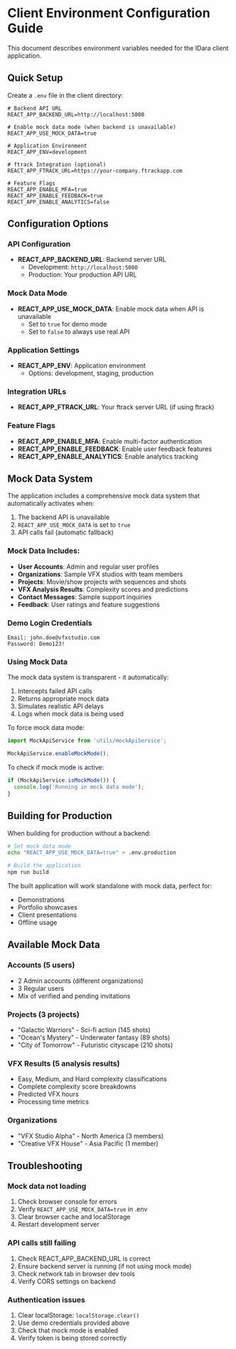 # Client Environment Configuration Guide

This document describes environment variables needed for the IDara client application.

## Quick Setup

Create a `.env` file in the client directory:

```env
# Backend API URL
REACT_APP_BACKEND_URL=http://localhost:5000

# Enable mock data mode (when backend is unavailable)
REACT_APP_USE_MOCK_DATA=true

# Application Environment
REACT_APP_ENV=development

# ftrack Integration (optional)
REACT_APP_FTRACK_URL=https://your-company.ftrackapp.com

# Feature Flags
REACT_APP_ENABLE_MFA=true
REACT_APP_ENABLE_FEEDBACK=true
REACT_APP_ENABLE_ANALYTICS=false
```

## Configuration Options

### API Configuration
- **REACT_APP_BACKEND_URL**: Backend server URL
  - Development: `http://localhost:5000`
  - Production: Your production API URL

### Mock Data Mode
- **REACT_APP_USE_MOCK_DATA**: Enable mock data when API is unavailable
  - Set to `true` for demo mode
  - Set to `false` to always use real API

### Application Settings
- **REACT_APP_ENV**: Application environment
  - Options: development, staging, production

### Integration URLs
- **REACT_APP_FTRACK_URL**: Your ftrack server URL (if using ftrack)

### Feature Flags
- **REACT_APP_ENABLE_MFA**: Enable multi-factor authentication
- **REACT_APP_ENABLE_FEEDBACK**: Enable user feedback features
- **REACT_APP_ENABLE_ANALYTICS**: Enable analytics tracking

## Mock Data System

The application includes a comprehensive mock data system that automatically activates when:
1. The backend API is unavailable
2. `REACT_APP_USE_MOCK_DATA` is set to `true`
3. API calls fail (automatic fallback)

### Mock Data Includes:
- **User Accounts**: Admin and regular user profiles
- **Organizations**: Sample VFX studios with team members
- **Projects**: Movie/show projects with sequences and shots
- **VFX Analysis Results**: Complexity scores and predictions
- **Contact Messages**: Sample support inquiries
- **Feedback**: User ratings and feature suggestions

### Demo Login Credentials

```
Email: john.doe@vfxstudio.com
Password: Demo123!
```

### Using Mock Data

The mock data system is transparent - it automatically:
1. Intercepts failed API calls
2. Returns appropriate mock data
3. Simulates realistic API delays
4. Logs when mock data is being used

To force mock data mode:
```javascript
import MockApiService from 'utils/mockApiService';

MockApiService.enableMockMode();
```

To check if mock mode is active:
```javascript
if (MockApiService.isMockMode()) {
  console.log('Running in mock data mode');
}
```

## Building for Production

When building for production without a backend:

```bash
# Set mock data mode
echo "REACT_APP_USE_MOCK_DATA=true" > .env.production

# Build the application
npm run build
```

The built application will work standalone with mock data, perfect for:
- Demonstrations
- Portfolio showcases
- Client presentations
- Offline usage

## Available Mock Data

### Accounts (5 users)
- 2 Admin accounts (different organizations)
- 3 Regular users
- Mix of verified and pending invitations

### Projects (3 projects)
- "Galactic Warriors" - Sci-fi action (145 shots)
- "Ocean's Mystery" - Underwater fantasy (89 shots)
- "City of Tomorrow" - Futuristic cityscape (210 shots)

### VFX Results (5 analysis results)
- Easy, Medium, and Hard complexity classifications
- Complete complexity score breakdowns
- Predicted VFX hours
- Processing time metrics

### Organizations
- "VFX Studio Alpha" - North America (3 members)
- "Creative VFX House" - Asia Pacific (1 member)

## Troubleshooting

### Mock data not loading
1. Check browser console for errors
2. Verify `REACT_APP_USE_MOCK_DATA=true` in .env
3. Clear browser cache and localStorage
4. Restart development server

### API calls still failing
1. Check REACT_APP_BACKEND_URL is correct
2. Ensure backend server is running (if not using mock mode)
3. Check network tab in browser dev tools
4. Verify CORS settings on backend

### Authentication issues
1. Clear localStorage: `localStorage.clear()`
2. Use demo credentials provided above
3. Check that mock mode is enabled
4. Verify token is being stored correctly

